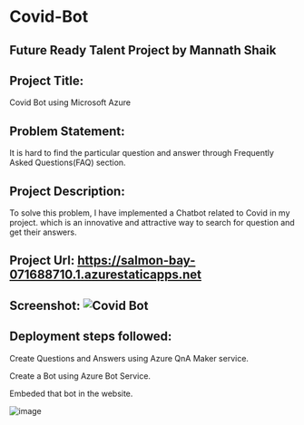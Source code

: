 # Covid-Bot
## Future Ready Talent Project by Mannath Shaik
## Project Title:

Covid Bot using Microsoft Azure

## Problem Statement:

It is hard to find the particular question and answer through Frequently Asked Questions(FAQ) section.

## Project Description: 

To solve this problem, I have implemented a Chatbot related to Covid in my project. which is an innovative and attractive way to search for question and get their answers.

## Project Url: https://salmon-bay-071688710.1.azurestaticapps.net

## Screenshot: ![Covid Bot](https://user-images.githubusercontent.com/63714965/182111214-069c5f4b-c1f9-46f2-af67-8cb9579683f8.png)

## Deployment steps followed:
Create Questions and Answers using Azure QnA Maker service.

Create a Bot using Azure Bot Service.

Embeded that bot in the website.


![image](https://user-images.githubusercontent.com/63714965/182573013-d6b1da95-7b77-45c8-894a-d93d96c5e246.png)

